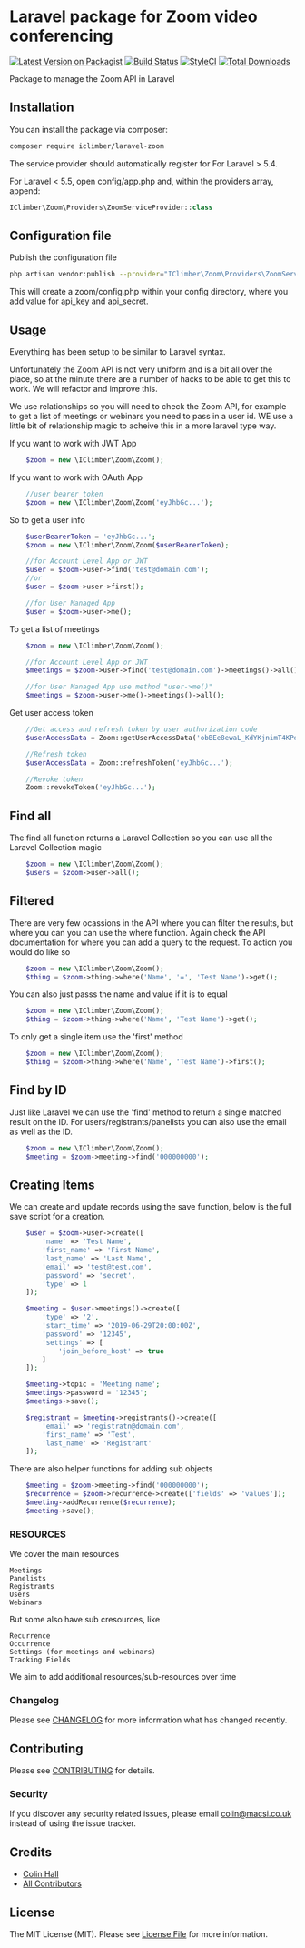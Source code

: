 # Laravel package for Zoom video conferencing

[![Latest Version on Packagist](https://img.shields.io/packagist/v/macsidigital/laravel-zoom.svg?style=flat-square)](https://packagist.org/packages/iclimber/laravel-zoom)
[![Build Status](https://img.shields.io/travis/macsidigital/laravel-zoom/master.svg?style=flat-square)](https://travis-ci.org/MacsiDigital/laravel-zoom)
[![StyleCI](https://github.styleci.io/repos/193588988/shield?branch=master)](https://github.styleci.io/repos/193588988)
[![Total Downloads](https://img.shields.io/packagist/dt/macsidigital/laravel-zoom.svg?style=flat-square)](https://packagist.org/packages/iclimber/laravel-zoom)

Package to manage the Zoom API in Laravel

## Installation

You can install the package via composer:

```bash
composer require iclimber/laravel-zoom
```

The service provider should automatically register for For Laravel > 5.4.

For Laravel < 5.5, open config/app.php and, within the providers array, append:

``` php
IClimber\Zoom\Providers\ZoomServiceProvider::class
```

## Configuration file

Publish the configuration file

```bash
php artisan vendor:publish --provider="IClimber\Zoom\Providers\ZoomServiceProvider"
```

This will create a zoom/config.php within your config directory, where you add value for api_key and api_secret.

## Usage

Everything has been setup to be similar to Laravel syntax.  

Unfortunately the Zoom API is not very uniform and is a bit all over the place, so at the minute there are a number of hacks to be able to get this to work.  We will refactor and improve this.

We use relationships so you will need to check the Zoom API, for example to get a list of meetings or webinars you need to pass in a user id. WE use a little bit of relationship magic to acheive this in a more laravel type way.

If you want to work with JWT App

``` php
    $zoom = new \IClimber\Zoom\Zoom();
```

If you want to work with OAuth App

``` php
    //user bearer token
    $zoom = new \IClimber\Zoom\Zoom('eyJhbGc...');
```

So to get a user info

``` php
    $userBearerToken = 'eyJhbGc...';
    $zoom = new \IClimber\Zoom\Zoom($userBearerToken);

    //for Account Level App or JWT
    $user = $zoom->user->find('test@domain.com');
    //or
    $user = $zoom->user->first();

    //for User Managed App
    $user = $zoom->user->me();
```

To get a list of meetings

``` php
    $zoom = new \IClimber\Zoom\Zoom();

    //for Account Level App or JWT
    $meetings = $zoom->user->find('test@domain.com')->meetings()->all();

    //for User Managed App use method "user->me()"
    $meetings = $zoom->user->me()->meetings()->all();
```

Get user access token 

``` php
    //Get access and refresh token by user authorization code
    $userAccessData = Zoom::getUserAccessData('obBEe8ewaL_KdYKjnimT4KPd8KKdQt9FQ', 'my redirect url');

    //Refresh token
    $userAccessData = Zoom::refreshToken('eyJhbGc...');

    //Revoke token
    Zoom::revokeToken('eyJhbGc...');
```

## Find all

The find all function returns a Laravel Collection so you can use all the Laravel Collection magic

``` php
    $zoom = new \IClimber\Zoom\Zoom();
    $users = $zoom->user->all();
```

## Filtered

There are very few ocassions in the API where you can filter the results, but where you can you can use the where function.  Again check the API documentation for where you can add a query to the request.  To action you would do like so

``` php
    $zoom = new \IClimber\Zoom\Zoom();
    $thing = $zoom->thing->where('Name', '=', 'Test Name')->get();
```

You can also just passs the name and value if it is to equal

``` php
    $zoom = new \IClimber\Zoom\Zoom();
    $thing = $zoom->thing->where('Name', 'Test Name')->get();
```

To only get a single item use the 'first' method

``` php
    $zoom = new \IClimber\Zoom\Zoom();
    $thing = $zoom->thing->where('Name', 'Test Name')->first();
```

## Find by ID

Just like Laravel we can use the 'find' method to return a single matched result on the ID.  For users/registrants/panelists you can also use the email as well as the ID.

``` php
    $zoom = new \IClimber\Zoom\Zoom();
    $meeting = $zoom->meeting->find('000000000');
```

## Creating Items

We can create and update records using the save function, below is the full save script for a creation.

``` php
    $user = $zoom->user->create([
        'name' => 'Test Name',
        'first_name' => 'First Name',
        'last_name' => 'Last Name',
        'email' => 'test@test.com',
        'password' => 'secret',
        'type' => 1
    ]);

    $meeting = $user->meetings()->create([
        'type' => '2',
        'start_time' => '2019-06-29T20:00:00Z',
        'password' => '12345',
        'settings' => [
            'join_before_host' => true
        ]
    ]);

    $meeting->topic = 'Meeting name';
    $meetings->password = '12345';
    $meetings->save();

    $registrant = $meeting->registrants()->create([
        'email' => 'registratn@domain.com',
        'first_name' => 'Test',
        'last_name' => 'Registrant'
    ]);
```

There are also helper functions for adding sub objects

``` php
    $meeting = $zoom->meeting->find('000000000');
    $recurrence = $zoom->recurrence->create(['fields' => 'values']);
    $meeting->addRecurrence($recurrence);
    $meeting->save();
```

### RESOURCES

We cover the main resources

```
Meetings
Panelists
Registrants
Users
Webinars
```

But some also have sub cresources, like

```
Recurrence
Occurrence
Settings (for meetings and webinars)
Tracking Fields
```

We aim to add additional resources/sub-resources over time

### Changelog

Please see [CHANGELOG](CHANGELOG.md) for more information what has changed recently.

## Contributing

Please see [CONTRIBUTING](CONTRIBUTING.md) for details.

### Security

If you discover any security related issues, please email colin@macsi.co.uk instead of using the issue tracker.

## Credits

- [Colin Hall](https://github.com/macsidigital)
- [All Contributors](../../contributors)

## License

The MIT License (MIT). Please see [License File](LICENSE.md) for more information.
